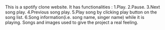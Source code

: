 This is a spotify clone website.
It has functionalities :
                        1.Play.
                        2.Pause.
                        3.Next song play.
                        4.Previous song play.
                        5.Play song by clicking play button on the song list.
                        6.Song information(i.e. song name, singer name) while it is playing.
Songs and images used to give the project a real feeling. 
